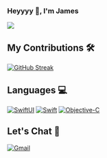 ### Heyyyy 👋, I'm James
![](https://media.giphy.com/media/QZafWHTjJmwTK/giphy.gif)

## My Contributions :hammer_and_wrench:
[![GitHub Streak](http://github-readme-streak-stats.herokuapp.com?user=jamesle7&theme=radical&disable_animations=true)](https://git.io/streak-stats)

## Languages 💻
[![SwiftUI](https://img.shields.io/badge/-Fluent-2EC866?logo=swift&logoColor=white&label=SwiftUI&labelColor=008CC1&style=flat)](https://developer.apple.com/swiftui/)
[![Swift](https://img.shields.io/badge/-Fluent-2EC866?logo=swift&logoColor=white&label=Swift&labelColor=FA7343&style=flat)](https://developer.apple.com/swift/)
[![Objective-C](https://img.shields.io/badge/-Deprecated-EAB300?label=Objective-C&labelColor=gray&style=flat)](https://developer.apple.com/library/archive/documentation/Cocoa/Conceptual/ProgrammingWithObjectiveC/Introduction/Introduction.html#//apple_ref/doc/uid/TP40011210)

## Let's Chat 💬
[![Gmail](https://img.shields.io/badge/-Gmail-EA4335?logo=gmail&logoColor=red&labelColor=white&style=flat)](mailto:james.ledesma23@gmail.com)

<!-- ## Things I've Accomplished
[![Firebase](https://img.shields.io/badge/-Proficient-F80000?logo=firebase&logoColor=yellow&label=Firebase&labelColor=007BFC&style=flat)](https://firebase.google.com/docs/database)

<a href="https://github.com/anuraghazra/github-readme-stats">
  <img align="center" src="https://github-readme-stats.vercel.app/api?username=jamesle7&count_private=true&show_icons=true&theme=radical&custom_title=Scorecard&hide=stars,prs&include_all_commits=true" />
</a>

<!-- ![Anurag's GitHub stats](https://github-readme-stats.vercel.app/api?username=anuraghazra) -->
